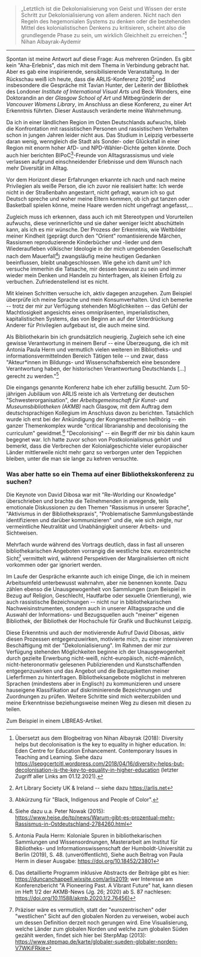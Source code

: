 > „Letztlich ist die Dekolonialisierung von Geist und Wissen der erste
> Schritt zur Dekolonialisierung von allem anderen. Nicht nach den Regeln
> des hegemonialen Systems zu denken oder die bestehenden Mittel des
> kolonialistischen Denkens zu kritisieren, scheint also die grundlegende
> Phase zu sein, um wirklich Gleichheit zu erreichen."[^1] Nihan Albayrak-Aydemir

---

Spontan ist meine Antwort auf diese Frage: Aus mehreren Gründen. Es gibt
kein "Aha-Erlebnis", das mich mit dem Thema in Verbindung gebracht hat.
Aber es gab eine inspirierende, sensibilisierende Veranstaltung. In der
Rückschau weiß ich heute, dass die ARLIS-Konferenz 2019[^2] und
insbesondere die Gespräche mit Tavian Hunter, der Leiterin der
Bibliothek des Londoner *Institute of International Visual Arts* und
Beck Wonders, eine Doktorandin an der *Glasgow School of Art* und
Mitbegründerin der *Vancouver Womens Library*, im Anschluss an diese
Konferenz, zu einer Art Erkenntnis führten. Dieser Austausch veränderte
meine Wahrnehmung.

Da ich in einer ländlichen Region im Osten Deutschlands aufwuchs, blieb
die Konfrontation mit rassistischen Personen und rassistischem Verhalten
schon in jungen Jahren leider nicht aus. Das Studium in Leipzig
verbesserte daran wenig, wenngleich die Stadt als Sonder- oder
Glücksfall in einer Region mit enorm hoher AfD- und NPD-Wähler-Dichte
gelten könnte. Doch auch hier berichten BIPoC[^3]-Freunde von
Alltagsrassismus und viele verlassen aufgrund einschneidender Erlebnisse
und dem Wunsch nach mehr Diversität im Alltag.

Vor dem Horizont dieser Erfahrungen erkannte ich nach und nach meine
Privilegien als weiße Person, die ich zuvor nie realisiert hatte: Ich
werde nicht in der Straßenbahn angestarrt, nicht gefragt, warum ich so
gut Deutsch spreche und woher meine Eltern kommen, ob ich gut tanzen
oder Basketball spielen könne, meine Haare werden nicht ungefragt
angefasst,...

Zugleich muss ich erkennen, dass auch ich mit Stereotypen und
Vorurteilen aufwuchs, diese verinnerlichte und sie daher weniger leicht
abschütteln kann, als ich es mir wünsche. Der Prozess der Erkenntnis,
wie Weltbilder meiner Kindheit (geprägt durch den "Orient"
romantisierende Märchen, Rassismen reproduzierende Kinderbücher und
-lieder und dem Wiederaufleben völkischer Ideologie in der mich
umgebenden Gesellschaft nach dem Mauerfall[^4]) zwangsläufig meine
heutigen Gedanken beeinflussen, bleibt unabgeschlossen. Wie gehe ich
damit um? Ich versuche immerhin die Tatsache, mir dessen bewusst zu sein
und immer wieder mein Denken und Handeln zu hinterfragen, als kleinen
Erfolg zu verbuchen. Zufriedenstellend ist es nicht.

Mit kleinen Schritten versuche ich, aktiv dagegen anzugehen. Zum
Beispiel überprüfe ich meine Sprache und mein Konsumverhalten. Und ich
bemerke -- trotz der mir zur Verfügung stehenden Möglichkeiten -- das
Gefühl der Machtlosigkeit angesichts eines omnipräsenten,
imperialistischen, kapitalistischen Systems, das von Beginn an auf der
Unterdrückung Anderer für Privilegien aufgebaut ist, die auch meine
sind.

Als Bibliothekarin bin ich grundsätzlich neugierig. Zugleich sehe ich
eine gewisse Verantwortung in meinem Beruf -- eine Überzeugung, die ich
mit Antonia Paula Herm und vermutlich vielen weiteren im Bibliotheks-
und informationsvermittelnden Bereich Tätigen teile -- und zwar, dass
"Akteur\*innen im Bildungs- und Wissenschaftsbereich eine besondere
Verantwortung haben, der historischen Verantwortung Deutschlands
\[\...\] gerecht zu werden."[^5]

Die eingangs genannte Konferenz habe ich eher zufällig besucht. Zum
50-jährigen Jubiläum von ARLIS reiste ich als Vertretung der deutschen
"Schwesterorganisation", der *Arbeitsgemeinschaft für Kunst- und
Museumsbibliotheken (AKMB)* nach Glasgow, mit dem Auftrag dem
deutschsprachigen Kollegium im Anschluss davon zu berichten. Tatsächlich
wurde ich erst bei der Ankündigung der Kongressthemen hellhörig -- ein
ganzer Themenkomplex wurde "critical librarianship and decolonising the
curriculum" gewidmet.[^6] "Decolonising" -- ein Begriff der mir bis
dahin kaum begegnet war. Ich hatte zuvor schon von Postkolonialismus
gehört und bemerkt, dass die Verbrechen der Kolonialgeschichte vieler
europäischer Länder mittlerweile nicht mehr ganz so verborgen unter den
Teppichen bleiben, unter die man sie lange zu kehren versuchte.

### Was aber hatte so ein Thema auf einer Bibliothekskonferenz zu suchen?

Die Keynote von David Dibosa war mit "Re-Worlding our Knowledge"
überschrieben und brachte die Teilnehmenden in anregende, teils
emotionale Diskussionen zu den Themen "Rassismus in unserer Sprache",
"Aktivismus in der Bibliothekspraxis", "Problematische Sammlungsbestände
identifizieren und darüber kommunizieren" und die, wie sich zeigte, nur
vermeintliche Neutralität und Unabhängigkeit unserer Arbeits- und
Sichtweisen.

Mehrfach wurde während des Vortrags deutlich, dass in fast all unseren
bibliothekarischen Angeboten vorrangig die westliche bzw. eurozentrische
Sicht[^7] vermittelt wird, während Perspektiven der Marginalisierten oft
nicht vorkommen oder gar ignoriert werden.

Im Laufe der Gespräche erkannte auch ich einige Dinge, die ich in meinem
Arbeitsumfeld unterbewusst wahrnahm, aber nie benennen konnte. Dazu
zählen ebenso die Unausgewogenheit von Sammlungen (zum Beispiel in Bezug
auf Religion, Geschlecht, Hautfarbe oder sexuelle Orientierung), wie
auch rassistische Bezeichnungen -- nicht nur in bibliothekarischen
Nachweisinstrumenten, sondern auch in unserer Alltagssprache und die
Auswahl der Informations- und Bezugsquellen auch "meiner" eigenen
Bibliothek, der Bibliothek der Hochschule für Grafik und Buchkunst
Leipzig.

Diese Erkenntnis und auch der motivierende Aufruf David Dibosas, aktiv
diesen Prozessen entgegenzuwirken, motivierte mich, zu einer
intensiveren Beschäftigung mit der "Dekolonialisierung". Im Rahmen der
mir zur Verfügung stehenden Möglichkeiten beginne ich der
Unausgewogenheit durch gezielte Erwerbung nicht-weiß, nicht-europäisch,
nicht-männlich, nicht-heteronormativ gelesenen Publizierenden und
Kunstschaffenden entgegenzuwirken und das Angebot und die Bezugsketten
meiner Lieferfirmen zu hinterfragen. Bibliotheksangebote möglichst in
mehreren Sprachen (mindestens aber in Englisch) zu kommunizieren und
unsere hauseigene Klassifikation auf diskriminierende Bezeichnungen und
Zuordnungen zu prüfen. Weitere Schritte sind mich weiterzubilden und
meine Erkenntnisse beziehungsweise meinen Weg zu diesen mit diesen zu
teilen.

Zum Beispiel in einem LIBREAS-Artikel.

[^1]: Übersetzt aus dem Blogbeitrag von Nihan Albayrak (2018): Diversity
    helps but decolonisation is the key to equality in higher education.
    In: Eden Centre for Education Enhancement. Contemporary Issues in
    Teaching and Learning. Siehe dazu
    <https://lsepgcertcitl.wordpress.com/2018/04/16/diversity-helps-but-decolonisation-is-the-key-to-equality-in-higher-education> (letzter Zugriff aller Links am 01.12.2021).

[^2]: Art Library Society UK & Ireland -- siehe dazu <https://arlis.net>

[^3]: Abkürzung für "Black, Indigenous and People of Color".

[^4]: Siehe dazu u.a. Peter Nowak (2015):
    <https://www.heise.de/tp/news/Warum-gibt-es-prozentual-mehr-Rassismus-in-Ostdeutschland-2784260.html>

[^5]: Antonia Paula Herm: Koloniale Spuren in bibliothekarischen
    Sammlungen und Wissensordnungen, Masterarbeit am Institut für
    Bibliotheks- und Informationswissenschaft der Humboldt-Universität
    zu Berlin (2019), S. 48. (unveröffentlicht), Siehe auch Beitrag von
    Paula Herm in dieser Ausgabe: <https://doi.org/10.18452/23801>

[^6]: Das detaillierte Programm inklusive Abstracts der Beiträge gibt es
    hier:
    <https://duncanchappell.wixsite.com/arlis2019>;
    wer Interesse am Konferenzbericht "A Pioneering Past. A Vibrant
    Future" hat, kann diesen im Heft 1/2 der AKMB-News (Jg. 26; 2020) ab
    S. 87 nachlesen: <https://doi.org/10.11588/akmb.2020.1/2.76456)>

[^7]: Präziser wäre es vermutlich, statt der "eurozentrischen" oder
    "westlichen" Sicht auf den globalen Norden zu verweisen, wobei auch
    um dessen Definition derzeit noch gerungen wird. Eine
    Visualisierung, welche Länder zum globalen Norden und welche zum
    globalen Süden gezählt werden, findet sich hier bei SterpMap (2013):
    <https://www.stepmap.de/karte/globaler-sueden-globaler-norden-V7WKiFRkie>
